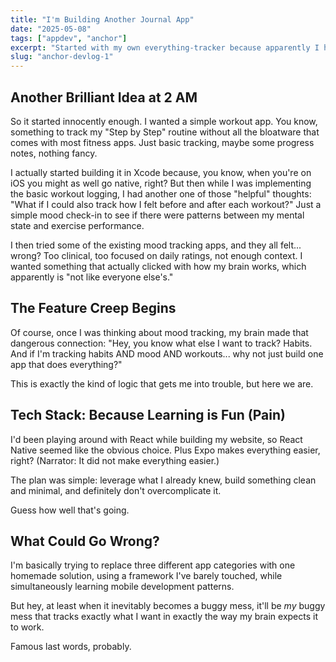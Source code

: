 ```yaml
---
title: "I'm Building Another Journal App"
date: "2025-05-08"
tags: ["appdev", "anchor"]
excerpt: "Started with my own everything-tracker because apparently I hate using existing solutions."
slug: "anchor-devlog-1"
---
```


## Another Brilliant Idea at 2 AM

So it started innocently enough. I wanted a simple workout app. You know, something to track my "Step by Step" routine without all the bloatware that comes with most fitness apps. Just basic tracking, maybe some progress notes, nothing fancy. 

I actually started building it in Xcode because, you know, when you're on iOS you might as well go native, right? But then while I was implementing the basic workout logging, I had another one of those "helpful" thoughts: "What if I could also track how I felt before and after each workout?" Just a simple mood check-in to see if there were patterns between my mental state and exercise performance.

I then tried some of the existing mood tracking apps, and they all felt... wrong? Too clinical, too focused on daily ratings, not enough context. I wanted something that actually clicked with how my brain works, which apparently is "not like everyone else's."

## The Feature Creep Begins

Of course, once I was thinking about mood tracking, my brain made that dangerous connection: "Hey, you know what else I want to track? Habits. And if I'm tracking habits AND mood AND workouts... why not just build one app that does everything?"

This is exactly the kind of logic that gets me into trouble, but here we are.

## Tech Stack: Because Learning is Fun (Pain)

I'd been playing around with React while building my website, so React Native seemed like the obvious choice. Plus Expo makes everything easier, right? (Narrator: It did not make everything easier.)

The plan was simple: leverage what I already knew, build something clean and minimal, and definitely don't overcomplicate it.

Guess how well that's going.

## What Could Go Wrong?

I'm basically trying to replace three different app categories with one homemade solution, using a framework I've barely touched, while simultaneously learning mobile development patterns. 

But hey, at least when it inevitably becomes a buggy mess, it'll be *my* buggy mess that tracks exactly what I want in exactly the way my brain expects it to work.

Famous last words, probably.